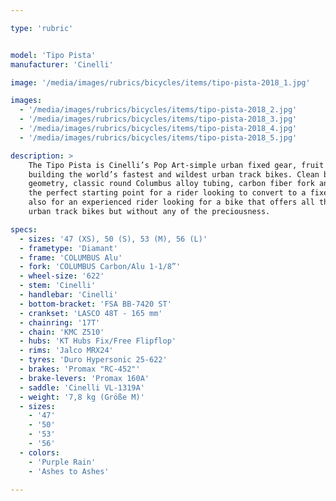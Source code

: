 ```yaml
---

type: 'rubric'


model: 'Tipo Pista'
manufacturer: 'Cinelli'

image: '/media/images/rubrics/bicycles/items/tipo-pista-2018_1.jpg'

images:
  - '/media/images/rubrics/bicycles/items/tipo-pista-2018_2.jpg'
  - '/media/images/rubrics/bicycles/items/tipo-pista-2018_3.jpg'
  - '/media/images/rubrics/bicycles/items/tipo-pista-2018_4.jpg'
  - '/media/images/rubrics/bicycles/items/tipo-pista-2018_5.jpg'

description: >
    The Tipo Pista is Cinelli’s Pop Art-simple urban fixed gear, fruit of its years of experience 
    building the world’s fastest and wildest urban track bikes. Clean bold graphics, a smart track 
    geometry, classic round Columbus alloy tubing, carbon fiber fork and intelligent details make it
    the perfect starting point for a rider looking to convert to a fixed gear or single speed, but 
    also for an experienced rider looking for a bike that offers all the performance of high end 
    urban track bikes but without any of the preciousness.

specs:
  - sizes: '47 (XS), 50 (S), 53 (M), 56 (L)'
  - frametype: 'Diamant'
  - frame: 'COLUMBUS Alu'
  - fork: 'COLUMBUS Carbon/Alu 1-1/8”'
  - wheel-size: '622'
  - stem: 'Cinelli'
  - handlebar: 'Cinelli'
  - bottom-bracket: 'FSA BB-7420 ST'
  - crankset: 'LASCO 48T - 165 mm'
  - chainring: '17T'
  - chain: 'KMC Z510'
  - hubs: 'KT Hubs Fix/Free Flipflop'
  - rims: 'Jalco MRX24'
  - tyres: 'Duro Hypersonic 25-622'
  - brakes: 'Promax "RC-452"'
  - brake-levers: 'Promax 160A'
  - saddle: 'Cinelli VL-1319A'
  - weight: '7,8 kg (Größe M)'
  - sizes:
    - '47'
    - '50'
    - '53'
    - '56'
  - colors:
    - 'Purple Rain'
    - 'Ashes to Ashes'

---
```

